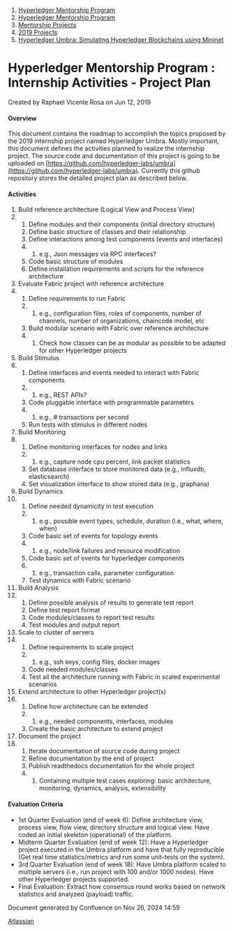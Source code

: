 1. [Hyperledger Mentorship Program](index.html)
2. [Hyperledger Mentorship Program](Hyperledger-Mentorship-Program_21954571.html)
3. [Mentorship Projects](Mentorship-Projects_21954604.html)
4. [2019 Projects](2019-Projects_21954613.html)
5. [Hyperledger Umbra: Simulating Hyperledger Blockchains using Mininet](21955451.html)

# Hyperledger Mentorship Program : Internship Activities - Project Plan

Created by Raphael Vicente Rosa on Jun 12, 2019

#### Overview

This document contains the roadmap to accomplish the topics proposed by the 2019 internship project named Hyperledger Umbra. Mostly important, this document defines the activities planned to realize the internship project. The source code and documentation of this project is going to be uploaded on [https://github.com/hyperledger-labs/umbra](https://github.com/hyperledger-labs/umbra). Currently this github repository stores the detailed project plan as described below.

#### Activities

01. Build reference architecture (Logical View and Process View)
02. 1. Define modules and their components (initial directory structure)
    2. Define basic structure of classes and their relationship
    3. Define interactions among test components (events and interfaces)
    4. 1. e.g., Json messages via RPC interfaces?
    5. Code basic structure of modules
    6. Define installation requirements and scripts for the reference architecture
03. Evaluate Fabric project with reference architecture
04. 1. Define requirements to run Fabric
    2. 1. e.g., configuration files, roles of components, number of channels, number of organizations, chaincode model, etc
    3. Build modular scenario with Fabric over reference architecture
    4. 1. Check how classes can be as modular as possible to be adapted for other Hyperledger projects
05. Build Stimulus
06. 1. Define interfaces and events needed to interact with Fabric components
    2. 1. e.g., REST APIs?
    3. Code pluggable interface with programmable parameters
    4. 1. e.g., # transactions per second
    5. Run tests with stimulus in different nodes
07. Build Monitoring
08. 1. Define monitoring interfaces for nodes and links
    2. 1. e.g., capture node cpu percent, link packet statistics
    3. Set database interface to store monitored data (e.g., influxdb, elasticsearch)
    4. Set visualization interface to show stored data (e.g., graphana)
09. Build Dynamics
10. 1. Define needed dynamicity in test execution
    2. 1. e.g., possible event types, schedule, duration (i.e., what, where, when)
    3. Code basic set of events for topology events
    4. 1. e.g., node/link failures and resource modification
    5. Code basic set of events for hyperledger components
    6. 1. e.g., transaction calls, parameter configuration
    7. Test dynamics with Fabric scenario
11. Build Analysis
12. 1. Define possible analysis of results to generate test report
    2. Define test report format
    3. Code modules/classes to report test results
    4. Test modules and output report
13. Scale to cluster of servers
14. 1. Define requirements to scale project
    2. 1. e.g., ssh keys, config files, docker images
    3. Code needed modules/classes
    4. Test all the architecture running with Fabric in scaled experimental scenarios
15. Extend architecture to other Hyperledger project(s)
16. 1. Define how architecture can be extended
    2. 1. e.g., needed components, interfaces, modules
    3. Create the basic architecture to extend project
17. Document the project
18. 1. Iterate documentation of source code during project
    2. Refine documentation by the end of project
    3. Publish readthedocs documentation for the whole project
    4. 1. Containing multiple test cases exploring: basic architecture, monitoring, dynamics, analysis, extensibility

#### Evaluation Criteria

- 1st Quarter Evaluation (end of week 6): Define architecture view,  process view, flow view, directory structure and logical view. Have  coded an initial skeleton (operational) of the platform.
- Midterm Quarter Evaluation (end of week 12): Have a Hyperledger project executed in the Umbra platform and have that fully reproducible (Get real time statistics/metrics and run some unit-tests on the system).
- 3rd Quarter Evaluation (end of week 18): Have Umbra platform scaled to multiple servers (i.e., run project with 100 and/or 1000 nodes). Have other Hyperledger projects supported.
- Final Evaluation: Extract how consensus round works based on network statistics and analyzed (payload) traffic.

Document generated by Confluence on Nov 26, 2024 14:59

[Atlassian](http://www.atlassian.com/)
